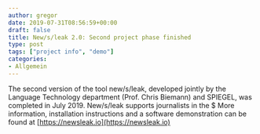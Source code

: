 ```yaml
---
author: gregor
date: 2019-07-31T08:56:59+00:00
draft: false
title: New/s/leak 2.0: Second project phase finished
type: post
tags: ["project info", "demo"]
categories:
- Allgemein
---
```


The second version of the tool new/s/leak, developed jointly by the Language Technology department (Prof. Chris Biemann) and SPIEGEL, was completed in July 2019. New/s/leak supports journalists in the $
More information, installation instructions and a software demonstration can be found at [https://newsleak.io](https://newsleak.io)
